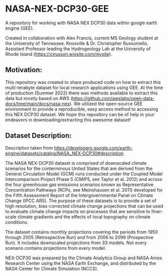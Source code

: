# NASA-NEX-DCP30-GEE
A repository for working with NASA NEX DCP30 data within google earth engine (GEE).

Created in collaboration with Alex Francis, current MS Geology student at the University of Tennessee, Knoxville & Dr. Christopher Russoniello, Assistant Professor leading the Hydrogeology Lab at the University of Rhode Island (https://cjrusson.wixsite.com/mysite).

## Motivation:
This repository was created to share produced code on how to extract this multi-terabyte dataset for local research applications using GEE. At the time of production (Summer 2022) there was  methods available to extract this data but mostly based on AWS (https://github.com/awslabs/open-data-docs/tree/main/docs/nasa-nex). We utilized the open-source GEE environment to provide a reproducible, easy access method to accessing this NEX DCP30 dataset. We hope this repository can be of help in your endeavors in downloading/extracting this awesome dataset!

## Dataset Description:
Description taken from https://developers.google.com/earth-engine/datasets/catalog/NASA_NEX-DCP30#description

The NASA NEX-DCP30 dataset is comprised of downscaled climate scenarios for the conterminous United States that are derived from the General Circulation Model (GCM) runs conducted under the Coupled Model Intercomparison Project Phase 5 (CMIP5, see Taylor et al. 2012) and across the four greenhouse gas emissions scenarios known as Representative Concentration Pathways (RCPs, see Meinshausen et al. 2011) developed for the Fifth Assessment Report of the Intergovernmental Panel on Climate Change (IPCC AR5). The purpose of these datasets is to provide a set of high resolution, bias-corrected climate change projections that can be used to evaluate climate change impacts on processes that are sensitive to finer-scale climate gradients and the effects of local topography on climate conditions.

The dataset contains monthly projections covering the periods from 1950 through 2005 (Retrospective Run) and from 2006 to 2099 (Prospective Run). It includes downscaled projections from 33 models. Not every scenario contains projections from every model.

NEX-DCP30 was prepared by the Climate Analytics Group and NASA Ames Research Center using the NASA Earth Exchange, and distributed by the NASA Center for Climate Simulation (NCCS).
